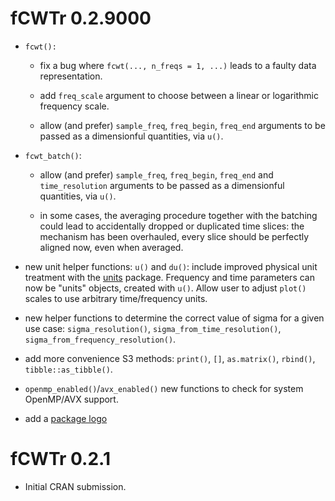 # fCWTr 0.2.9000

-   `fcwt():`

    -   fix a bug where `fcwt(..., n_freqs = 1, ...)` leads to a faulty data representation.

    -   add `freq_scale` argument to choose between a linear or logarithmic frequency scale.

    -   allow (and prefer) `sample_freq`, `freq_begin`, `freq_end` arguments to be passed as a dimensionful quantities, via `u()`.

-   `fcwt_batch()`:

    -   allow (and prefer) `sample_freq`, `freq_begin`, `freq_end` and `time_resolution` arguments to be passed as a dimensionful quantities, via `u()`.

    -   in some cases, the averaging procedure together with the batching could lead to accidentally dropped or duplicated time slices: the mechanism has been overhauled, every slice should be perfectly aligned now, even when averaged.

-   new unit helper functions: `u()` and `du()`: include improved physical unit treatment with the [units](https://r-quantities.github.io/units/) package. Frequency and time parameters can now be "units" objects, created with `u()`. Allow user to adjust `plot()` scales to use arbitrary time/frequency units.

-   new helper functions to determine the correct value of sigma for a given use case: `sigma_resolution()`, `sigma_from_time_resolution()`, `sigma_from_frequency_resolution()`.

-   add more convenience S3 methods: `print()`, `[]`, `as.matrix()`, `rbind()`, `tibble::as_tibble()`.

-   `openmp_enabled()`/`avx_enabled()` new functions to check for system OpenMP/AVX support.

-   add a [package logo](https://lschneiderbauer.github.io/fCWTr/logo.svg)

# fCWTr 0.2.1

-   Initial CRAN submission.
